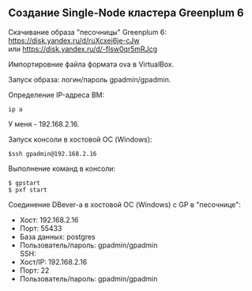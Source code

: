 ## Создание Single-Node кластера Greenplum 6 ##

Скачивание образа "песочницы" Greenplum 6:   
https://disk.yandex.ru/d/ruXcxej6je-cJw   
или https://disk.yandex.ru/d/-flsw0qr5mRJcg   

Импортировние файла формата ova в VirtualBox.   

Запуск образа: логин/пароль gpadmin/gpadmin.   
   
Определение IP-адреса ВМ:  
```
ip a   
```
У меня - 192.168.2.16.
   
Запуск консоли в хостовой ОС (Windows):   
```
$ssh gpadmin@192.168.2.16
```
Выполнение команд в консоли:   
```
$ gpstart   
$ pxf start
```
   
Соединение DBever-а в хостовой ОС (Windows) с GP в "песочнице":   
* Хост: 192.168.2.16   
* Порт: 55433   
* База данных: postgres   
* Пользователь/пароль: gpadmin/gpadmin   
SSH:   
* Хост/IP: 192.168.2.16   
* Порт: 22   
* Пользователь/пароль: gpadmin/gpadmin
    
